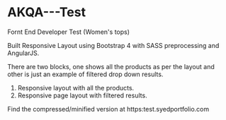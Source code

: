 # AKQA---Test
Fornt End Developer Test (Women's tops)

Built Responsive Layout using Bootstrap 4 with SASS preprocessing and AngularJS.

There are two blocks, one shows all the products as per the layout and other is just an example of filtered drop down results.

1. Responsive layout with all the products.
2. Responsive page layout with filtered results.

Find the compressed/minified version at https:test.syedportfolio.com
